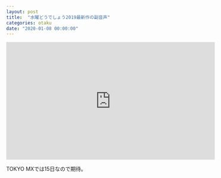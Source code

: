 ```yaml
---
layout: post
title:  "水曜どうでしょう2019最新作の副音声"
categories: otaku
date: "2020-01-08 00:00:00"
---
```


<div class="google">
  <iframe width="560" height="315" src="https://www.youtube.com/embed/ciqdkkzkbvk" frameborder="0" allow="accelerometer; autoplay; encrypted-media; gyroscope; picture-in-picture" allowfullscreen></iframe>
</div>

TOKYO MXでは15日なので期待。